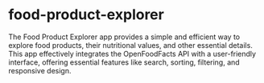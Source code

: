 # food-product-explorer
The Food Product Explorer app provides a simple and efficient way to explore food products, their nutritional values, and other essential details. This app effectively integrates the OpenFoodFacts API with a user-friendly interface, offering essential features like search, sorting, filtering, and responsive design.
